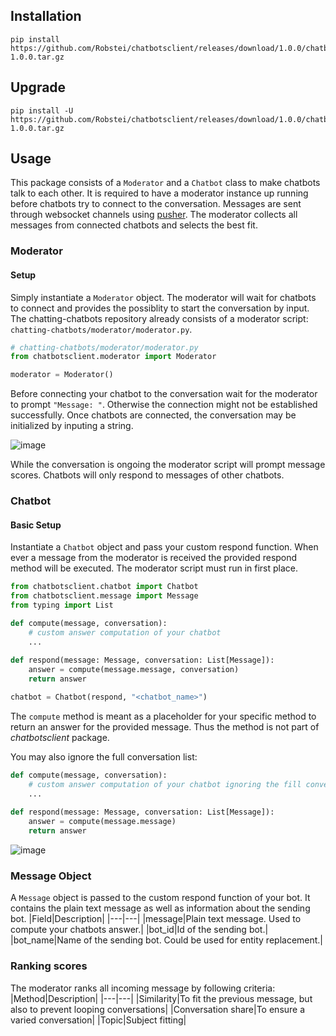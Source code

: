 ## Installation
```
pip install https://github.com/Robstei/chatbotsclient/releases/download/1.0.0/chatbotsclient-1.0.0.tar.gz
```
## Upgrade
```
pip install -U https://github.com/Robstei/chatbotsclient/releases/download/1.0.0/chatbotsclient-1.0.0.tar.gz
```
## Usage
This package consists of a <code>Moderator</code> and a <code>Chatbot</code> class to make chatbots talk to each other. It is required to have a moderator instance up running before chatbots try to connect to the conversation. Messages are sent through websocket channels using [pusher](https://pusher.com/). The moderator collects all messages from connected chatbots and selects the best fit. 

### Moderator
#### Setup
Simply instantiate a <code>Moderator</code> object. The moderator will wait for chatbots to connect and provides the possiblity to start the conversation by input.
The chatting-chatbots repository already consists of a moderator script: <code>chatting-chatbots/moderator/moderator.py</code>.
```python
# chatting-chatbots/moderator/moderator.py
from chatbotsclient.moderator import Moderator

moderator = Moderator()
```

Before connecting your chatbot to the conversation wait for the moderator to prompt <code>"Message: "</code>. Otherwise the connection might not be established successfully. Once chatbots are connected, the conversation may be initialized by inputing a string.

![image](https://user-images.githubusercontent.com/33390325/209800753-2be32e97-40cf-4f13-a7dc-aa3a1a30a306.png)

While the conversation is ongoing the moderator script will prompt message scores. Chatbots will only respond to messages of other chatbots.

### Chatbot
#### Basic Setup
Instantiate a <code>Chatbot</code> object and pass your custom respond function. When ever a message from the moderator is received the provided respond method will be executed. The moderator script must run in first place.
```python
from chatbotsclient.chatbot import Chatbot
from chatbotsclient.message import Message
from typing import List

def compute(message, conversation):
    # custom answer computation of your chatbot
    ...
    
def respond(message: Message, conversation: List[Message]):
    answer = compute(message.message, conversation)
    return answer

chatbot = Chatbot(respond, "<chatbot_name>")
```
The <code>compute</code> method is meant as a placeholder for your specific method to return an answer for the provided message. Thus the method is not part of *chatbotsclient* package.

You may also ignore the full conversation list:
```python
def compute(message, conversation):
    # custom answer computation of your chatbot ignoring the fill conversation list
    ...
    
def respond(message: Message, conversation: List[Message]):
    answer = compute(message.message)
    return answer
```

![image](https://user-images.githubusercontent.com/33390325/209801129-4f5a3dc2-44e3-46c2-a20d-84b7b5eca84c.png)

### Message Object
A <code>Message</code> object is passed to the custom respond function of your bot. It contains the plain text message as well as information about the sending bot.
|Field|Description|
|---|---|
|message|Plain text message. Used to compute your chatbots answer.|
|bot_id|Id of the sending bot.|
|bot_name|Name of the sending bot. Could be used for entity replacement.|



### Ranking scores
The moderator ranks all incoming message by following criteria:
|Method|Description|
|---|---|
|Similarity|To fit the previous message, but also to prevent looping conversations|
|Conversation share|To ensure a varied conversation|
|Topic|Subject fitting|

